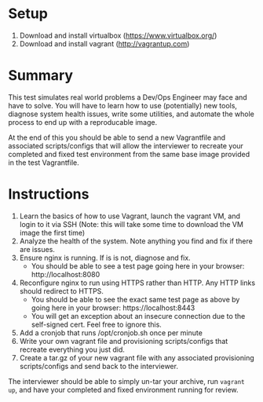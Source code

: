 Setup
=====
1. Download and install virtualbox (https://www.virtualbox.org/)
2. Download and install vagrant (http://vagrantup.com)

Summary
=======
This test simulates real world problems a Dev/Ops Engineer may face and have to solve. You will have to learn how to use (potentially) new tools, diagnose system health issues, write some utilities, and automate the whole process to end up with a reproducable image.

At the end of this you should be able to send a new Vagrantfile and associated scripts/configs that will allow the interviewer to recreate your completed and fixed test environment from the same base image provided in the test Vagrantfile.

Instructions
============
1. Learn the basics of how to use Vagrant, launch the vagrant VM, and login to it via SSH (Note: this will take some time to download the VM image the first time)
2. Analyze the health of the system. Note anything you find and fix if there are issues.
3. Ensure nginx is running. If is is not, diagnose and fix. 
	- You should be able to see a test page going here in your browser: http://localhost:8080
4. Reconfigure nginx to run using HTTPS rather than HTTP. Any HTTP links should redirect to HTTPS.
	- You should be able to see the exact same test page as above by going here in your browser: https://localhost:8443
	- You will get an exception about an insecure connection due to the self-signed cert. Feel free to ignore this.
5. Add a cronjob that runs /opt/cronjob.sh once per minute
6. Write your own vagrant file and provisioning scripts/configs that recreate everything you just did. 
7. Create a tar.gz of your new vagrant file with any associated provisioning scripts/configs and send back to the interviewer.

The interviewer should be able to simply un-tar your archive, run `vagrant up`, and have your completed and fixed environment running for review.